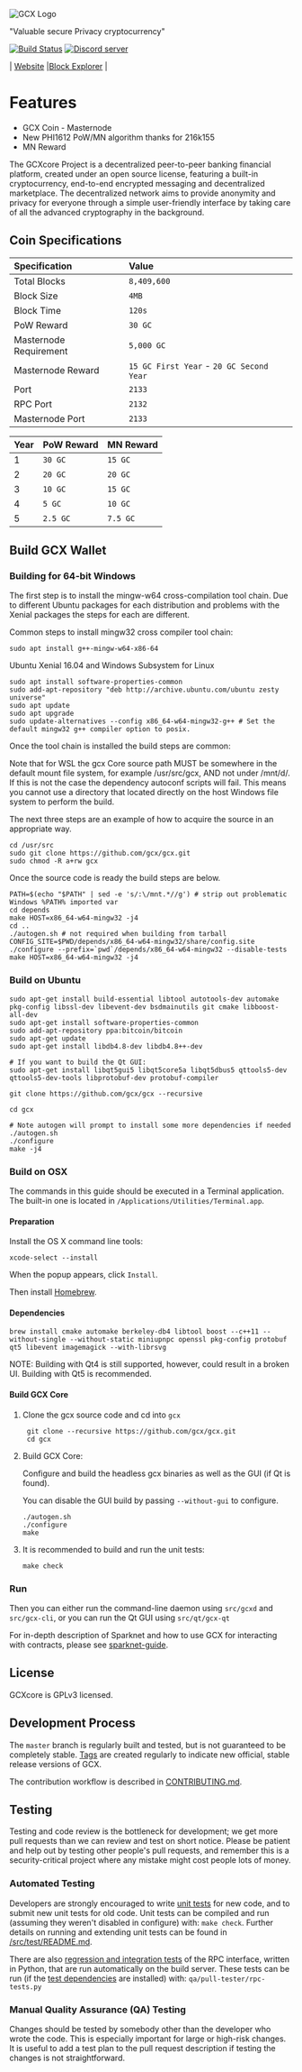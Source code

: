 ![GCX Logo](https://gcx.io/images/logo_at_readme.jpg)

"Valuable secure Privacy cryptocurrency"

[![Build Status](https://travis-ci.org/gcx/gcx.svg?branch=master)](https://travis-ci.org/gcx/gcx)
<a href="https://discord.gg/uDmpSHx"><img src="https://discordapp.com/api/guilds/398369914760593419/embed.png" alt="Discord server" /></a>


| [Website](https://gcx.io) |[Block Explorer](https://explorer.gcx.io/) |

Features
=============

* GCX Coin - Masternode
* New PHI1612 PoW/MN algorithm thanks for 216k155
* MN Reward


The GCXcore Project is a decentralized peer-to-peer banking financial platform, created under an open source license, featuring a built-in cryptocurrency, end-to-end encrypted messaging and decentralized marketplace. The decentralized network aims to provide anonymity and privacy for everyone through a simple user-friendly interface by taking care of all the advanced cryptography in the background.

## Coin Specifications

| Specification | Value |
|:-----------|:-----------|
| Total Blocks | `8,409,600` |
| Block Size | `4MB` |
| Block Time | `120s` |
| PoW Reward | `30 GC` |
| Masternode Requirement | `5,000 GC` |
| Masternode Reward | `15 GC First Year` - `20 GC Second Year` |
| Port | `2133` |
| RPC Port | `2132` |
| Masternode Port | `2133` |




| Year | PoW Reward | MN Reward |
|:-----------|:-----------|:-----------|
| 1 | `30 GC` | `15 GC` |
| 2 | `20 GC` | `20 GC` |
| 3 | `10 GC` | `15 GC` |
| 4 | `5 GC` | `10 GC` |
| 5 | `2.5 GC` | `7.5 GC` |



Build GCX Wallet
----------

### Building for 64-bit Windows

The first step is to install the mingw-w64 cross-compilation tool chain. Due to different Ubuntu packages for each distribution and problems with the Xenial packages the steps for each are different.

Common steps to install mingw32 cross compiler tool chain:

    sudo apt install g++-mingw-w64-x86-64
    
Ubuntu Xenial 16.04 and Windows Subsystem for Linux

    sudo apt install software-properties-common
    sudo add-apt-repository "deb http://archive.ubuntu.com/ubuntu zesty universe"
    sudo apt update
    sudo apt upgrade
    sudo update-alternatives --config x86_64-w64-mingw32-g++ # Set the default mingw32 g++ compiler option to posix.
    
Once the tool chain is installed the build steps are common:

Note that for WSL the gcx Core source path MUST be somewhere in the default mount file system, for example /usr/src/gcx, AND not under /mnt/d/. If this is not the case the dependency autoconf scripts will fail. This means you cannot use a directory that located directly on the host Windows file system to perform the build.

The next three steps are an example of how to acquire the source in an appropriate way.

    cd /usr/src
    sudo git clone https://github.com/gcx/gcx.git
    sudo chmod -R a+rw gcx
    
Once the source code is ready the build steps are below.

    PATH=$(echo "$PATH" | sed -e 's/:\/mnt.*//g') # strip out problematic Windows %PATH% imported var
    cd depends
    make HOST=x86_64-w64-mingw32 -j4
    cd ..
    ./autogen.sh # not required when building from tarball
    CONFIG_SITE=$PWD/depends/x86_64-w64-mingw32/share/config.site 
    ./configure --prefix=`pwd`/depends/x86_64-w64-mingw32 --disable-tests
    make HOST=x86_64-w64-mingw32 -j4

### Build on Ubuntu

    sudo apt-get install build-essential libtool autotools-dev automake pkg-config libssl-dev libevent-dev bsdmainutils git cmake libboost-all-dev
    sudo apt-get install software-properties-common
    sudo add-apt-repository ppa:bitcoin/bitcoin
    sudo apt-get update
    sudo apt-get install libdb4.8-dev libdb4.8++-dev

    # If you want to build the Qt GUI:
    sudo apt-get install libqt5gui5 libqt5core5a libqt5dbus5 qttools5-dev qttools5-dev-tools libprotobuf-dev protobuf-compiler

    git clone https://github.com/gcx/gcx --recursive
    
    cd gcx

    # Note autogen will prompt to install some more dependencies if needed
    ./autogen.sh
    ./configure 
    make -j4

### Build on OSX

The commands in this guide should be executed in a Terminal application.
The built-in one is located in `/Applications/Utilities/Terminal.app`.

#### Preparation

Install the OS X command line tools:

`xcode-select --install`

When the popup appears, click `Install`.

Then install [Homebrew](https://brew.sh).

#### Dependencies

    brew install cmake automake berkeley-db4 libtool boost --c++11 --without-single --without-static miniupnpc openssl pkg-config protobuf qt5 libevent imagemagick --with-librsvg

NOTE: Building with Qt4 is still supported, however, could result in a broken UI. Building with Qt5 is recommended.

#### Build GCX Core

1. Clone the gcx source code and cd into `gcx`

        git clone --recursive https://github.com/gcx/gcx.git
        cd gcx

2.  Build GCX Core:

    Configure and build the headless gcx binaries as well as the GUI (if Qt is found).

    You can disable the GUI build by passing `--without-gui` to configure.

        ./autogen.sh
        ./configure
        make

3.  It is recommended to build and run the unit tests:

        make check

### Run

Then you can either run the command-line daemon using `src/gcxd` and `src/gcx-cli`, or you can run the Qt GUI using `src/qt/gcx-qt`

For in-depth description of Sparknet and how to use GCX for interacting with contracts, please see [sparknet-guide](doc/sparknet-guide.md).

License
-------

GCXcore is GPLv3 licensed.

Development Process
-------------------

The `master` branch is regularly built and tested, but is not guaranteed to be
completely stable. [Tags](https://github.com/gcx/gcx/tags) are created
regularly to indicate new official, stable release versions of GCX.

The contribution workflow is described in [CONTRIBUTING.md](CONTRIBUTING.md).


Testing
-------

Testing and code review is the bottleneck for development; we get more pull
requests than we can review and test on short notice. Please be patient and help out by testing
other people's pull requests, and remember this is a security-critical project where any mistake might cost people
lots of money.

### Automated Testing

Developers are strongly encouraged to write [unit tests](src/test/README.md) for new code, and to
submit new unit tests for old code. Unit tests can be compiled and run
(assuming they weren't disabled in configure) with: `make check`. Further details on running
and extending unit tests can be found in [/src/test/README.md](/src/test/README.md).

There are also [regression and integration tests](/qa) of the RPC interface, written
in Python, that are run automatically on the build server.
These tests can be run (if the [test dependencies](/qa) are installed) with: `qa/pull-tester/rpc-tests.py`

### Manual Quality Assurance (QA) Testing

Changes should be tested by somebody other than the developer who wrote the
code. This is especially important for large or high-risk changes. It is useful
to add a test plan to the pull request description if testing the changes is
not straightforward.